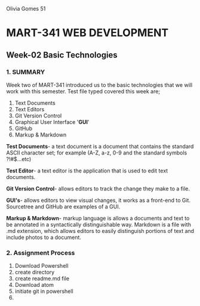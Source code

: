 Olivia Gomes 51

# MART-341 WEB DEVELOPMENT
## Week-02 Basic Technologies
### 1. SUMMARY

Week two of MART-341 introduced us to the basic technologies that we will work with this semester.
Test file typed covered this week are;

1. Text Documents
2. Text Editors
3. Git Version Control
4. Graphical User Interface '**GUI**'
5. GitHub
6. Markup & Markdown

**Test Documents**- a text document is a document that contains the standard ASCII character set; for example (A-Z, a-z, 0-9 and the standard symbols ?!#$...etc)

**Test Editor**- a text editor is the application that is used to edit text documents.

**Git Version Control**- allows editors to track the change they make to a file.

**GUI's**- allows editors to view visual changes, it works as a front-end to Git. Sourcetree and GitHub are examples of a GUI.

**Markup & Markdown**- markup language is allows a documents and text to be annotated in a syntactically distinguishable way. Markdown is a file with .md extension, which allows editors to easily distinguish portions of text and include photos to a document.

### 2. Assignment Process
1. Download Powershell
2. create directory
3. create readme.md file
4. Download atom
5. initiate git in powershell
6.
